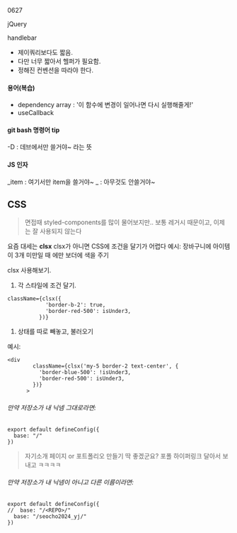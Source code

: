 0627

jQuery 

handlebar
  - 제이쿼리보다도 짧음. 
  - 다만 너무 짧아서 헬퍼가 필요함. 
  - 정해진 컨벤션을 따라야 한다. 

#### 용어(복습)
- dependency array :
  '이 함수에 변경이 일어나면 다시 실행해줄게!'
- useCallback


#### git bash 명령어 tip
-D : 데브에서만 쓸거야~ 라는 뜻

#### JS 인자 
_item : 여기서만 item을 쓸거야~ 
_ : 아무것도 안쓸거야~ 


## CSS 

> 면접때 styled-components를 많이 물어보지만.. 보통 레거시 때문이고, 이제는 잘 사용되지 않는다

요즘 대세는 **clsx**
clsx가 아니면 CSS에 조건을 달기가 어렵다 
예시: 장바구니에 아이템이 3개 미만일 때 에만 보더에 색을 주기 

clsx 사용해보기. 
1. 각 스타일에 조건 달기.  
```
className={clsx({
            'border-b-2': true,
            'border-red-500': isUnder3,
          })}
```
1. 상태를 따로 빼놓고, 불러오기


예시: 
```
<div
        className={clsx('my-5 border-2 text-center', {
          'border-blue-500': !isUnder3,
          'border-red-500': isUnder3,
        })}
      >
```








###### 만약 저장소가 내 닉넴 그대로라면: 
```
export default defineConfig({
  base: "/"
})
```
> 자기소개 페이지 or 포트폴리오 만들기 딱 좋겠군요? 포폴 하이퍼링크 달아서 보내고 ㅋㅋㅋㅋ
###### 만약 저장소가 내 닉넴이 아니고 다른 이름이라면: 
```
export default defineConfig({
//  base: "/<REPO>/"
  base: "/seocho2024_yj/"
})
```
